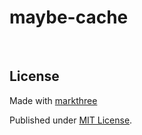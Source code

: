 # maybe-cache

<br />

## License

Made with [markthree](https://github.com/markthree)

Published under [MIT License](./LICENSE).
